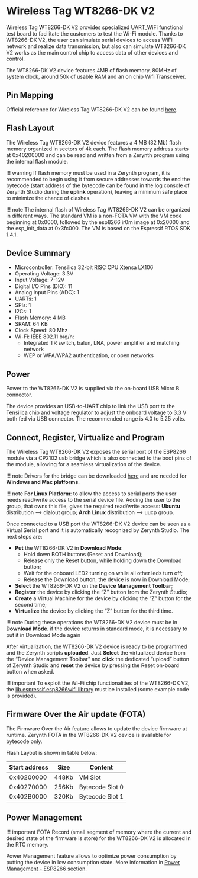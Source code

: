 # Wireless Tag WT8266-DK V2

Wireless Tag WT8266-DK V2 provides specialized UART_WiFi functional test board to facilitate the customers to test the Wi-Fi module.
Thanks to WT8266-DK V2, the user can simulate serial devices to access WiFi network and realize data transmission, but also can simulate WT8266-DK V2 works as the main control chip to access data of other devices and control.

The WT8266-DK V2 device features 4MB of flash memory, 80MHz of system clock, around 50k of usable RAM and an on chip Wifi Transceiver.

## Pin Mapping

Official reference for Wireless Tag WT8266-DK V2 can be found [here](http://www.wireless-tag.com/index.php/product/dis/94.html).

## Flash Layout

The Wireless Tag WT8266-DK V2 device features a 4 MB (32 Mb) flash memory organized in sectors of 4k each. The flash memory address starts at 0x40200000 and can be read and written from a Zerynth program using the internal flash module.

!!! warning
	If flash memory must be used in a Zerynth program, it is recommended to begin using it from secure addresses towards the end the bytecode (start address of the bytecode can be found in the log console of Zerynth Studio during the **uplink** operation), leaving a minimum safe place to minimize the chance of clashes.

!!! note
	The internal flash of Wireless Tag WT8266-DK V2 can be organized in different ways. The standard VM is a non-FOTA VM with the VM code beginning at 0x0000, followed by the esp8266 ir0m image at 0x20000 and the esp_init_data at 0x3fc000. The VM is based on the Espressif RTOS SDK 1.4.1.

## Device Summary


* Microcontroller: Tensilica 32-bit RISC CPU Xtensa LX106
* Operating Voltage: 3.3V
* Input Voltage: 7-12V
* Digital I/O Pins (DIO): 11
* Analog Input Pins (ADC): 1
* UARTs: 1
* SPIs: 1
* I2Cs: 1
* Flash Memory: 4 MB
* SRAM: 64 KB
* Clock Speed: 80 Mhz
* Wi-Fi: IEEE 802.11 b/g/n:
    * Integrated TR switch, balun, LNA, power amplifier and matching network
    * WEP or WPA/WPA2 authentication, or open networks

## Power

Power to the WT8266-DK V2 is supplied via the on-board USB Micro B connector.

The device provides an USB-to-UART chip to link the USB port to the Tensilica chip and voltage regulator to adjust the onboard voltage to 3.3 V both fed via USB connector. The recommended range is 4.0 to 5.25 volts.

## Connect, Register, Virtualize and Program

The Wireless Tag WT8266-DK V2 exposes the serial port of the ESP8266 module via a CP2102 usb bridge which is also connected to the boot pins of the module, allowing for a seamless virtualization of the device.

!!! note
	Drivers for the bridge can be downloaded [here](https://www.silabs.com/products/mcu/Pages/USBtoUARTBridgeVCPDrivers.aspx) and are needed for **Windows and Mac platforms**.

!!! note
	**For Linux Platform**: to allow the access to serial ports the user needs read/write access to the serial device file. Adding the user to the group, that owns this file, gives the required read/write access: **Ubuntu** distribution –> dialout group; **Arch Linux** distribution –> uucp group.

Once connected to a USB port the WT8266-DK V2 device can be seen as a Virtual Serial port and it is automatically recognized by Zerynth Studio. The next steps are:


* **Put** the WT8266-DK V2 in **Download Mode**:
    * Hold down BOTH buttons (Reset and Download);
    * Release only the Reset button, while holding down the Download button;
    * Wait for the onboard LED2 turning on while all other leds turn off;
    * Release the Download button; the device is now in Download Mode;
* **Select** the WT8266-DK V2 on the **Device Management Toolbar**;
* **Register** the device by clicking the “Z” button from the Zerynth Studio;
* **Create** a Virtual Machine for the device by clicking the “Z” button for the second time;
* **Virtualize** the device by clicking the “Z” button for the third time.

!!! note
	During these operations the WT8266-DK V2 device must be in **Download Mode**. if the device returns in standard mode, it is necessary to put it in Download Mode again

After virtualization, the WT8266-DK V2 device is ready to be programmed and the  Zerynth scripts **uploaded**. Just **Select** the virtualized device from the “Device Management Toolbar” and **click** the dedicated “upload” button of Zerynth Studio and **reset** the device by pressing the Reset on-board button when asked.

!!! important
    To exploit the Wi-Fi chip functionalities of the WT8266-DK V2, the [lib.espressif.esp8266wifi library](https://docs.zerynth.com/latest/official/lib.espressif.esp8266wifi/docs/index.html#esp8266wifi) must be installed (some example code is provided).

## Firmware Over the Air update (FOTA)

The Firmware Over the Air feature allows to update the device firmware at runtime. Zerynth FOTA in the WT8266-DK V2 device is available for bytecode only.

Flash Layout is shown in table below:

| Start address | Size  | Content         |
|---------------|-------|-----------------|
| 0x40200000    | 448Kb | VM Slot         |
| 0x40270000    | 256Kb | Bytecode Slot 0 |
| 0x402B0000    | 320Kb | Bytecode Slot 1 |

## Power Management

!!! important
    FOTA Record (small segment of memory where the current and desired state of the firmware is store) for the WT8266-DK V2 is allocated in the RTC memory.

Power Management feature allows to optimize power consumption by putting the device in low consumption state. More information in [Power Management - ESP8266 section](https://docs.zerynth.com/latest/official/core.zerynth.stdlib/docs/official_core.zerynth.stdlib_pwr.html#pwr-esp8266).
<!--stackedit_data:
eyJoaXN0b3J5IjpbLTg5ODExMTg2OF19
-->
